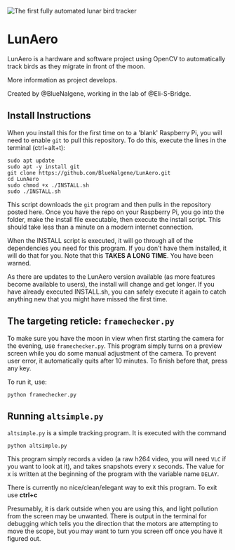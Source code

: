 ![The first fully automated lunar bird tracker](https://i.imgur.com/jRGf8h6.jpg "The first fully automated lunar bird tracker")

# LunAero
LunAero is a hardware and software project using OpenCV to automatically track birds as they migrate in front of the moon.

More information as project develops.

Created by @BlueNalgene, working in the lab of @Eli-S-Bridge.

## Install Instructions
When you install this for the first time on to a 'blank' Raspberry Pi, you will need to enable `git` to pull this repository.  To do this, execute the lines in the terminal (ctrl+alt+t):
```
sudo apt update
sudo apt -y install git
git clone https://github.com/BlueNalgene/LunAero.git
cd LunAero
sudo chmod +x ./INSTALL.sh
sudo ./INSTALL.sh
```

This script downloads the `git` program and then pulls in the repository posted here.  Once you have the repo on your Raspberry Pi, you go into the folder, make the install file executable, then execute the install script.  This should take less than a minute on a modern internet connection.

When the INSTALL script is executed, it will go through all of the dependencies you need for this program.  If you don't have them installed, it will do that for you.  Note that this **TAKES A LONG TIME**.  You have been warned.

As there are updates to the LunAero version available (as more features become available to users), the install will change and get longer.  If you have already executed INSTALL.sh, you can safely execute it again to catch anything new that you might have missed the first time.

## The targeting reticle: `framechecker.py`

To make sure you have the moon in view when first starting the camera for the evening, use `framechecker.py`.  This program simply turns on a preview screen while you do some manual adjustment of the camera.  To prevent user error, it automatically quits after 10 minutes.  To finish before that, press any key.

To run it, use:
```
python framechecker.py
```

## Running `altsimple.py`

`altsimple.py` is a simple tracking program.  It is executed with the command
```
python altsimple.py
```

This program simply records a video (a raw h264 video, you will need `VLC` if you want to look at it), and takes snapshots every x seconds.  The value for x is written at the beginning of the program with the variable name `DELAY`.

There is currently no nice/clean/elegant way to exit this program.  To exit use **ctrl+c**

Presumably, it is dark outside when you are using this, and light pollution from the screen may be unwanted.  There is output in the terminal for debugging which tells you the direction that the motors are attempting to move the scope, but you may want to turn you screen off once you have it figured out.
